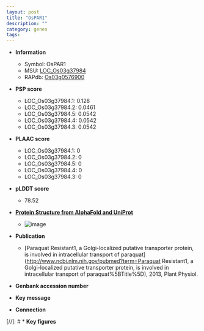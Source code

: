 ```yaml
---
layout: post
title: "OsPAR1"
description: ""
category: genes
tags: 
---
```


* **Information**  
    + Symbol: OsPAR1  
    + MSU: [LOC_Os03g37984](http://rice.plantbiology.msu.edu/cgi-bin/ORF_infopage.cgi?orf=LOC_Os03g37984)  
    + RAPdb: [Os03g0576900](http://rapdb.dna.affrc.go.jp/viewer/gbrowse_details/irgsp1?name=Os03g0576900)  

* **PSP score**  
    + LOC_Os03g37984.1: 0.128 
    + LOC_Os03g37984.2: 0.0461 
    + LOC_Os03g37984.5: 0.0542 
    + LOC_Os03g37984.4: 0.0542 
    + LOC_Os03g37984.3: 0.0542 

* **PLAAC score**  
    + LOC_Os03g37984.1: 0 
    + LOC_Os03g37984.2: 0 
    + LOC_Os03g37984.5: 0 
    + LOC_Os03g37984.4: 0 
    + LOC_Os03g37984.3: 0 

* **pLDDT score**
    + 78.52

* **[Protein Structure from AlphaFold and UniProt](https://www.uniprot.org/uniprotkb/Q10HT5/entry#structure)**
    + ![image](https://ricepsp.github.io/images/Q1/AF-Q10HT5-F1.png)

* **Publication**  
    + [Paraquat Resistant1, a Golgi-localized putative transporter protein, is involved in intracellular transport of paraquat](http://www.ncbi.nlm.nih.gov/pubmed?term=Paraquat Resistant1, a Golgi-localized putative transporter protein, is involved in intracellular transport of paraquat%5BTitle%5D), 2013, Plant Physiol.

* **Genbank accession number**  

* **Key message**  

* **Connection**  

[//]: # * **Key figures**  


